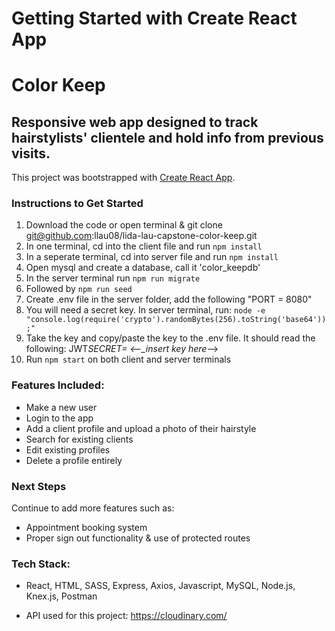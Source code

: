 # Getting Started with Create React App

# Color Keep

## Responsive web app designed to track hairstylists' clientele and hold info from previous visits.

This project was bootstrapped with [Create React App](https://github.com/facebook/create-react-app).

### Instructions to Get Started

1. Download the code or open terminal &
   git clone git@github.com:llau08/lida-lau-capstone-color-keep.git
2. In one terminal, cd into the client file and run `npm install`
3. In a seperate terminal, cd into server file and run `npm install`
4. Open mysql and create a database, call it 'color_keepdb'
5. In the server terminal run `npm run migrate`
6. Followed by `npm run seed`
7. Create .env file in the server folder, add the following "PORT = 8080"
8. You will need a secret key. In server terminal, run:
   `node -e "console.log(require('crypto').randomBytes(256).toString('base64'));"`
9. Take the key and copy/paste the key to the .env file. It should read the following: JWT*SECRET= <--\_insert key here*-->
10. Run `npm start` on both client and server terminals

### Features Included:

- Make a new user
- Login to the app
- Add a client profile and upload a photo of their hairstyle
- Search for existing clients
- Edit existing profiles
- Delete a profile entirely

### Next Steps

Continue to add more features such as:

- Appointment booking system
- Proper sign out functionality & use of protected routes

### Tech Stack:

- React, HTML, SASS, Express, Axios, Javascript, MySQL, Node.js, Knex.js, Postman

- API used for this project: https://cloudinary.com/
